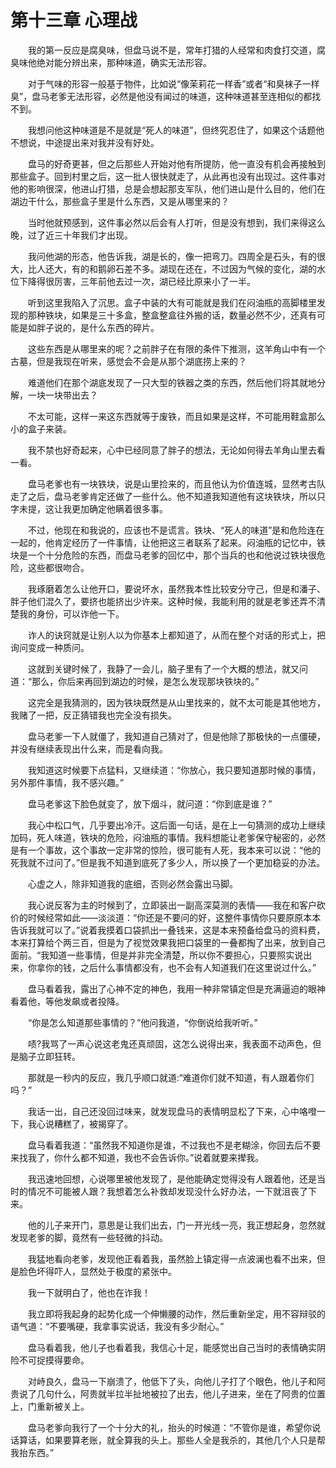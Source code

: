 # 第十三章 心理战


　　我的第一反应是腐臭味，但盘马说不是，常年打猎的人经常和肉食打交道，腐臭味他绝对能分辨出来，那种味道，确实无法形容。

　　对于气味的形容一般基于物件，比如说“像茉莉花一样香”或者“和臭袜子一样臭”，盘马老爹无法形容，必然是他没有闻过的味道，这种味道甚至连相似的都找不到。

　　我想问他这种味道是不是就是“死人的味道”，但终究忍住了，如果这个话题他不想说，中途提出来对我并没有好处。

　　盘马的好奇更甚，但之后那些人开始对他有所提防，他一直没有机会再接触到那些盒子。回到村里之后，这一批人很快就走了，从此再也没有出现过。这件事对他的影响很深，他进山打猎，总是会想起那支军队，他们进山是什么目的，他们在湖边干什么，那些盒子里是什么东西，又是从哪里来的？

　　当时他就预感到，这件事必然以后会有人打听，但是没有想到，我们来得这么晚，过了近三十年我们才出现。

　　我问他湖的形态，他告诉我，湖是长的，像一把弯刀。四周全是石头，有的很大，比人还大，有的和鹅卵石差不多。湖现在还在，不过因为气候的变化，湖的水位下降得很厉害，三年前他去过一次，湖已经比原来小了一半。

　　听到这里我陷入了沉思。盒子中装的大有可能就是我们在闷油瓶的高脚楼里发现的那种铁块，如果是三十多盒，整盒整盒往外搬的话，数量必然不少，还真有可能是如胖子说的，是什么东西的碎片。

　　这些东西是从哪里来的呢？之前胖子在有限的条件下推测，这羊角山中有一个古墓，但是我现在听来，感觉会不会是从那个湖底捞上来的？

　　难道他们在那个湖底发现了一只大型的铁器之类的东西，然后他们将其就地分解，一块一块带出去？

　　不太可能，这样一来这东西就等于废铁，而且如果是这样，不可能用鞋盒那么小的盒子来装。

　　我不禁也好奇起来，心中已经同意了胖子的想法，无论如何得去羊角山里去看一看。

　　盘马老爹也有一块铁块，说是山里捡来的，而且他认为价值连城，显然考古队走了之后，盘马老爹肯定还做了一些什么。他不知道我知道他有这块铁块，所以只字未提，这让我更加确定他瞒着很多事。

　　不过，他现在和我说的，应该也不是谎言。铁块、“死人的味道”是和危险连在一起的，他肯定经历了一件事情，让他把这三者联系了起来。闷油瓶的记忆中，铁块是一个十分危险的东西，而盘马老爹的回忆中，那个当兵的也和他说过铁块很危险，这些都很吻合。

　　我琢磨着怎么让他开口，要说坏水，虽然我本性比较安分守己，但是和潘子、胖子他们混久了，要挤也能挤出少许来。这种时候，我能利用的就是老爹还弄不清楚我的身份，可以诈他一下。

　　诈人的诀窍就是让别人以为你基本上都知道了，从而在整个对话的形式上，把询问变成一种质问。

　　这就到关键时候了，我静了一会儿，脑子里有了一个大概的想法，就又问道：“那么，你后来再回到湖边的时候，是怎么发现那块铁块的。”

　　这完全是我猜测的，因为铁块既然是从山里找来的，就不太可能是其他地方，我赌了一把，反正猜错我也完全没有损失。

　　盘马老爹一下人就僵了，我知道自己猜对了，但是他除了那极快的一点僵硬，并没有继续表现出什么来，而是看向我。

　　我知道这时候要下点猛料，又继续道：“你放心，我只要知道那时候的事情，另外那件事情，我不感兴趣。”

　　盘马老爹这下脸色就变了，放下烟斗，就问道：“你到底是谁？”

　　我心中松口气，几乎要出冷汗。这后面一句话，是在上一句猜测的成功上继续加码，死人味道，铁块的危险，闷油瓶的事情。我料想能让老爹保守秘密的，必然是有一个事故，这个事故一定非常的惊险，很可能有人死，我本来可以说：“他的死我就不过问了。”但是我不知道到底死了多少人，所以换了一个更加稳妥的办法。

　　心虚之人，除非知道我的底细，否则必然会露出马脚。

　　我心说反客为主的时候到了，立即装出一副高深莫测的表情——我在和客户砍价的时候经常如此——淡淡道：“你还是不要问的好，这整件事情你只要原原本本告诉我就可以了。”说着我摸着口袋抓出一叠钱来，这是本来预备给盘马的资料费，本来打算给个两三百，但是为了视觉效果我把口袋里的一叠都掏了出来，放到自己面前。“我知道一些事情，但是并非完全清楚，所以你不要担心，只要照实说出来，你拿你的钱，之后什么事情都没有，也不会有人知道我们在这里说过什么。”

　　盘马看着我，露出了心神不定的神色，我用一种非常镇定但是充满逼迫的眼神看着他，等他发飙或者投降。

　　“你是怎么知道那些事情的？”他问我道，“你倒说给我听听。”

　　啧?我骂了一声心说这老鬼还真顽固，这怎么说得出来，我表面不动声色，但是脑子立即狂转。

　　那就是一秒内的反应，我几乎顺口就道:“难道你们就不知道，有人跟着你们吗？”

　　我话一出，自己还没回过味来，就发现盘马的表情明显松了下来，心中咯噔一下，我心说糟糕了，被揭穿了。

　　盘马看着我道：“虽然我不知道你是谁，不过我也不是老糊涂，你回去后不要来找我了，你什么都不知道，我也不会告诉你。”说着就要来撵我。

　　我迅速地回想，心说哪里被他发现了，是他能确定觉得没有人跟着他，还是当时的情况不可能被人跟？我想着怎么补救却发现没什么好办法，一下就沮丧了下来。

　　他的儿子来开门，意思是让我们出去，门一开光线一亮，我正想起身，忽然就发现老爹的脚，竟然有一些轻微的抖动。

　　我猛地看向老爹，发现他正看着我，虽然脸上镇定得一点波澜也看不出来，但是脸色坏得吓人，显然处于极度的紧张中。

　　我一下就明白了，他也在诈我！

　　我立即将我起身的起势化成一个伸懒腰的动作，然后重新坐定，用不容辩驳的语气道：“不要嘴硬，我拿事实说话，我没有多少耐心。”

　　盘马看着我，他儿子也看着我，我信心十足，能感觉出自己当时的表情确实阴险不可捉摸得要命。

　　对峙良久，盘马一下崩溃了，他低下了头，向他儿子打了个眼色，他儿子和阿贵说了几句什么，阿贵就半拉半扯地被拉了出去，他儿子进来，坐在了阿贵的位置上，门重新被关上。

　　盘马老爹向我行了一个十分大的礼，抬头的时候道：“不管你是谁，希望你说话算话，如果要算老账，就全算我的头上。那些人全是我杀的，其他几个人只是帮我抬东西。” 


